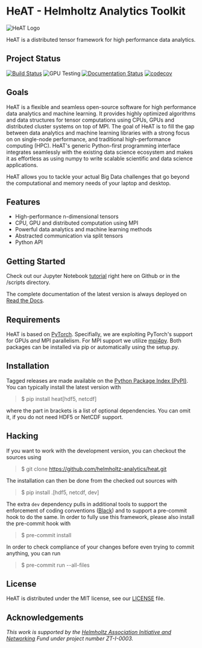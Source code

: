 HeAT - Helmholtz Analytics Toolkit
==================================

![HeAT Logo](https://raw.githubusercontent.com/helmholtz-analytics/heat/master/doc/images/logo_HeAT.png)

HeAT is a distributed tensor framework for high performance data analytics.

Project Status
--------------

[![Build Status](https://travis-ci.com/helmholtz-analytics/heat.svg?branch=master)](https://travis-ci.com/helmholtz-analytics/heat)
![GPU Testing](https://github.com/helmholtz-analytics/heat/workflows/GPU%20Testing/badge.svg?branch=gpu-test-automation&event=push)
[![Documentation Status](https://readthedocs.org/projects/heat/badge/?version=latest)](https://heat.readthedocs.io/en/latest/?badge=latest)
[![codecov](https://codecov.io/gh/helmholtz-analytics/heat/branch/master/graph/badge.svg)](https://codecov.io/gh/helmholtz-analytics/heat)

Goals
-----

HeAT is a flexible and seamless open-source software for high performance data
analytics and machine learning. It provides highly optimized algorithms and data
structures for tensor computations using CPUs, GPUs and distributed cluster
systems on top of MPI. The goal of HeAT is to fill the gap between data
analytics and machine learning libraries with a strong focus on on single-node
performance, and traditional high-performance computing (HPC). HeAT's generic
Python-first programming interface integrates seamlessly with the existing data
science ecosystem and makes it as effortless as using numpy to write scalable
scientific and data science applications.

HeAT allows you to tackle your actual Big Data challenges that go beyond the
computational and memory needs of your laptop and desktop.

Features
--------

* High-performance n-dimensional tensors
* CPU, GPU and distributed computation using MPI
* Powerful data analytics and machine learning methods
* Abstracted communication via split tensors
* Python API

Getting Started
---------------

Check out our Jupyter Notebook [tutorial](https://github.com/helmholtz-analytics/heat/blob/master/scripts/tutorial.ipynb)
right here on Github or in the /scripts directory.

The complete documentation of the latest version is always deployed on
[Read the Docs](https://heat.readthedocs.io/).

Requirements
------------

HeAT is based on [PyTorch](https://pytorch.org/). Specifially, we are exploiting
PyTorch's support for GPUs *and* MPI parallelism. For MPI support we utilize
[mpi4py](https://mpi4py.readthedocs.io). Both packages can be installed via pip
or automatically using the setup.py.


Installation
------------

Tagged releases are made available on the
[Python Package Index (PyPI)](https://pypi.org/project/heat/). You can typically
install the latest version with

> $ pip install heat[hdf5, netcdf]

where the part in brackets is a list of optional dependencies. You can omit
it, if you do not need HDF5 or NetCDF support.

Hacking
-------

If you want to work with the development version, you can checkout the sources using

> $ git clone https://github.com/helmholtz-analytics/heat.git

The installation can then be done from the checked out sources with

> $ pip install .[hdf5, netcdf, dev]

The extra `dev` dependency pulls in additional tools to support the enforcement
of coding conventions ([Black](https://github.com/psf/black)) and to support a
pre-commit hook to do the same. In order to fully use this framework, please
also install the pre-commit hook with

> $ pre-commit install

In order to check compliance of your changes before even trying to commit anything,
you can run

> $ pre-commit run --all-files

License
-------

HeAT is distributed under the MIT license, see our
[LICENSE](LICENSE) file.

Acknowledgements
----------------

*This work is supported by the [Helmholtz Association Initiative and
Networking](https://www.helmholtz.de/en/about_us/the_association/initiating_and_networking/)
Fund under project number ZT-I-0003.*
